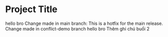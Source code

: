 # Project Title
hello bro
Change made in main branch: This is a hotfix for the main release.
Change made in conflict-demo branch
hello bro
Thêm ghi chú buổi 2
